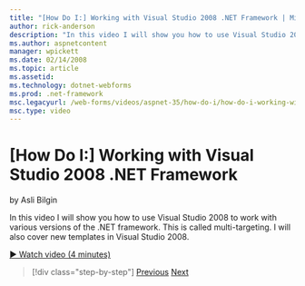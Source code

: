 ```yaml
---
title: "[How Do I:] Working with Visual Studio 2008 .NET Framework | Microsoft Docs"
author: rick-anderson
description: "In this video I will show you how to use Visual Studio 2008 to work with various versions of the .NET framework. This is called multi-targeting. I will also..."
ms.author: aspnetcontent
manager: wpickett
ms.date: 02/14/2008
ms.topic: article
ms.assetid: 
ms.technology: dotnet-webforms
ms.prod: .net-framework
msc.legacyurl: /web-forms/videos/aspnet-35/how-do-i/how-do-i-working-with-visual-studio-2008-net-framework
msc.type: video
---
```

[How Do I:] Working with Visual Studio 2008 .NET Framework
====================
by Asli Bilgin

In this video I will show you how to use Visual Studio 2008 to work with various versions of the .NET framework. This is called multi-targeting. I will also cover new templates in Visual Studio 2008.

[&#9654; Watch video (4 minutes)](https://channel9.msdn.com/Blogs/ASP-NET-Site-Videos/how-do-i-working-with-visual-studio-2008-net-framework)

>[!div class="step-by-step"]
[Previous](how-do-i-cascading-style-sheets-in-visual-studio-2008.md)
[Next](how-do-i-adding-elements-to-a-css-file-and-create-new-css-on-the-fly.md)